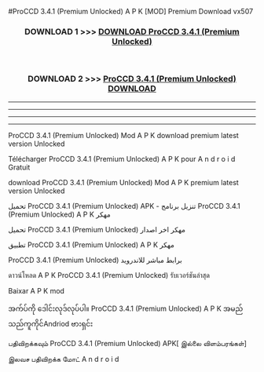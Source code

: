 #ProCCD  3.4.1 (Premium Unlocked) A P K [MOD] Premium Download vx507



<div align="center">

<h3>DOWNLOAD 1 >>> <a href="https://teeasianyam.web.app?sq=ProCCD  3.4.1 (Premium Unlocked)">DOWNLOAD ProCCD  3.4.1 (Premium Unlocked) </a></h3><br>

<h3>DOWNLOAD 2 >>> <a href="https://teeasianyam.web.app?sq=ProCCD  3.4.1 (Premium Unlocked) ">ProCCD  3.4.1 (Premium Unlocked)  DOWNLOAD </a></h3>

</div>


----------------------------------------------------------

----------------------------------------------------------

----------------------------------------------------------

----------------------------------------------------------


ProCCD  3.4.1 (Premium Unlocked)  Mod A P K download premium latest version Unlocked

Télécharger ProCCD  3.4.1 (Premium Unlocked)  A P K pour A n d r o i d Gratuit

download ProCCD  3.4.1 (Premium Unlocked)  Mod A P K premium latest version Unlocked

تحميل ProCCD  3.4.1 (Premium Unlocked)  APK - تنزيل برنامج ProCCD  3.4.1 (Premium Unlocked)  A P K مهكر

تحميل ProCCD  3.4.1 (Premium Unlocked)  مهكر اخر اصدار

تطبيق ProCCD  3.4.1 (Premium Unlocked)  A P K مهكر

ProCCD  3.4.1 (Premium Unlocked)  برابط مباشر للاندرويد

ดาวน์โหลด A P K ProCCD  3.4.1 (Premium Unlocked)  รับเวอร์ชันล่าสุด

Baixar A P K mod

အက်ပ်ကို ဒေါင်းလုဒ်လုပ်ပါ။ ProCCD  3.4.1 (Premium Unlocked)  A P K အမည်သည်ကူကိုင်Andriod ဗားရှင်း

பதிவிறக்கவும் ProCCD  3.4.1 (Premium Unlocked)  APK[ இல்லை விளம்பரங்கள்] 
 
இலவச பதிவிறக்க மோட் A n d r o i d



